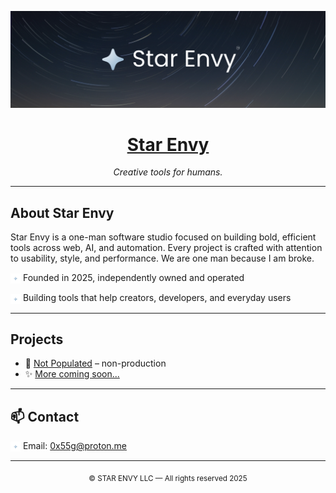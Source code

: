 <p align="center">
  <img src="images/starenvybanner.png" alt="Star Envy Banner" style="max-width: 100%; height: auto;" />
</p>

<h1 align="center"><strong><u>Star Envy</u></strong></h1>

<p align="center"><em>Creative tools for humans.</em></p>

---

## About Star Envy

Star Envy is a one-man software studio focused on building bold, efficient tools across web, AI, and automation. Every project is crafted with attention to usability, style, and performance. We are one man because I am broke.

<p><img src="images/staricon.svg" width="16" style="vertical-align: middle;" /> Founded in 2025, independently owned and operated</p>
<p><img src="images/staricon.svg" width="16" style="vertical-align: middle;" /> Building tools that help creators, developers, and everyday users</p>

---

## Projects

- 🔧 [Not Populated](https://github.com/btvert/) – non-production
- ✨ [More coming soon...](#)

---

## 📫 Contact

<p>
  <img src="images/staricon.svg" width="16" style="vertical-align: middle;" />
  Email: <a href="mailto:0x55g@proton.me">0x55g@proton.me</a>
</p>

---

<p align="center"><sub>© STAR ENVY LLC — All rights reserved 2025</sub></p>
